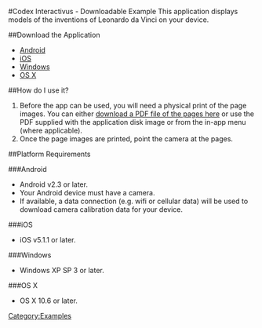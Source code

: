 #Codex Interactivus - Downloadable Example
This application displays models of the inventions of Leonardo da Vinci on your device.

##Download the Application
-   [Android][android]
-   [iOS][ios]
-   [Windows][windows]
-   [OS X][osx]

##How do I use it?
1.   Before the app can be used, you will need a physical print of the page images. You can either [download a PDF file of the pages here][targets] or use the PDF supplied with the application disk image or from the in-app menu (where applicable).
2.  Once the page images are printed, point the camera at the pages.

##Platform Requirements

###Android
-   Android v2.3 or later.
-   Your Android device must have a camera.
-   If available, a data connection (e.g. wifi or cellular data) will be used to download camera calibration data for your device.

###iOS
-   iOS v5.1.1 or later.

###Windows
-   Windows XP SP 3 or later.

###OS X
-   OS X 10.6 or later.

[android]:https://play.google.com/store/apps/details?id=com.artoolworks.CodexInteractivus
[ios]:https://itunes.apple.com/app/codex-interactivus/id844635297
[osx]:http://www.artoolworks.com/dist/codexinteractivus/1.0/Codex%20Interactivus%20demo%20v1.0.dmg
[windows]:http://www.artoolworks.com/dist/codexinteractivus/1.0/Codex%20Interactivus%20demo%20v1.0%20setup.exe
[targets]:http://www.artoolworks.com/support/attachments/Codex%20Interactivus-r3-print.pdf

[Category:Examples](/Category:Examples "wikilink")